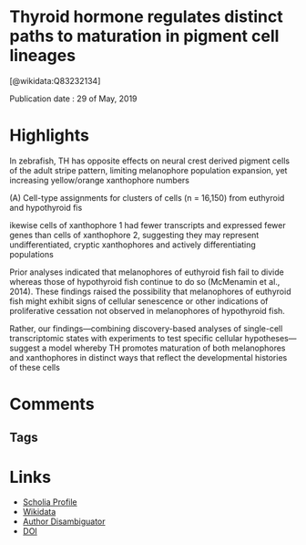 
Thyroid hormone regulates distinct paths to maturation in pigment cell lineages
===============================================================================
  
  [@wikidata:Q83232134]  
  
Publication date : 29 of May, 2019  

# Highlights

In zebrafish, TH has opposite effects on neural crest derived pigment cells of the adult stripe pattern, limiting melanophore population expansion, yet increasing yellow/orange xanthophore numbers

(A) Cell-type assignments for clusters of cells (n = 16,150) from euthyroid and hypothyroid fis

ikewise cells of xanthophore 1 had fewer transcripts and expressed fewer genes than cells of xanthophore 2, suggesting they may represent undifferentiated, cryptic xanthophores and actively differentiating populations


Prior analyses indicated that melanophores of euthyroid fish fail to divide whereas those of hypothyroid fish continue to do so (McMenamin et al., 2014). These findings raised the possibility that melanophores of euthyroid fish might exhibit signs of cellular senescence or other indications of proliferative cessation not observed in melanophores of hypothyroid fish. 

 Rather, our findings—combining discovery-based analyses of single-cell transcriptomic states with experiments to test specific cellular hypotheses—suggest a model whereby TH promotes maturation of both melanophores and xanthophores in distinct ways that reflect the developmental histories of these cells
 
# Comments

## Tags

# Links
  
 * [Scholia Profile](https://scholia.toolforge.org/work/Q83232134)  
 * [Wikidata](https://www.wikidata.org/wiki/Q83232134)  
 * [Author Disambiguator](https://author-disambiguator.toolforge.org/work_item_oauth.php?id=Q83232134&batch_id=&match=1&author_list_id=&doit=Get+author+links+for+work)  
 * [DOI](https://doi.org/10.7554/ELIFE.45181)  
